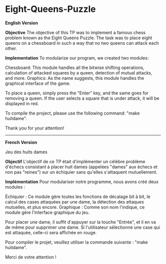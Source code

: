 # Eight-Queens-Puzzle

**English Version**

 
**Objective**
The objective of this TP was to implement a famous chess problem known as the Eight Queens Puzzle. The task was to place eight queens on a chessboard in such a way that no two queens can attack each other.

**Implementation**
To modularize our program, we created two modules:

Chessboard: This module handles all the bitwise shifting operations, calculation of attacked squares by a queen, detection of mutual attacks, and more.
Graphics: As the name suggests, this module handles the graphical interface of the game.

To place a queen, simply press the "Enter" key, and the same goes for removing a queen. If the user selects a square that is under attack, it will be displayed in red.

To compile the project, please use the following command: "make huitdame".

Thank you for your attention!

-------------------------------------------------------------------------------------------------------------------------------------------------------------

**French Version**

Jeu des huits dames
 
**Objectif**
L'objectif de ce TP était d'implémenter un célèbre problème d'échecs consistant à placer huit dames (appelées "dames" aux échecs et non pas "reines") sur un échiquier sans qu'elles s'attaquent mutuellement.

**Implémentation**
Pour modulariser notre programme, nous avons créé deux modules :

Échiquier : Ce module gère toutes les fonctions de décalage bit à bit, le calcul des cases attaquées par une dame, la détection des attaques mutuelles, et plus encore.
Graphique : Comme son nom l'indique, ce module gère l'interface graphique du jeu.


Pour placer une dame, il suffit d'appuyer sur la touche "Entrée", et il en va de même pour supprimer une dame. Si l'utilisateur sélectionne une case qui est attaquée, celle-ci sera affichée en rouge.

Pour compiler le projet, veuillez utiliser la commande suivante : "make huitdame".

Merci de votre attention !


